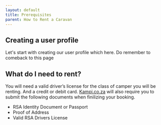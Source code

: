 ```yaml
---
layout: default
title: Prerequisites
parent: How to Rent a Caravan
---
```


## Creating a user profile
Let's start with creating our user profile which here. Do remember to comeback to this page

## What do I need to rent?
You will need a valid driver’s license for the class of camper you will be renting. And a credit or debit card. [Kampi.co.za](https://kampi.co.za) will also require you to submit the following documents when finilizing your booking.

* RSA Identity Document or Passport 
* Proof of Address
* Valid RSA Drivers License